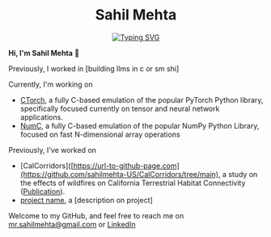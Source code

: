 <h1 align="center">
Sahil Mehta
</h1>

<p align="center">
<a href="https://git.io/typing-svg"><img src="https://readme-typing-svg.demolab.com?font=Roboto+Mono&duration=3000&pause=500&color=B3EBF2&center=true&width=435&lines=CS+%40+Carnegie+Mellon+University;Building+ML+Systems;Prev+%40+Stealth" alt="Typing SVG" /></a>
</p>




**Hi, I'm Sahil Mehta** 👋

Previously, I worked in [building llms in c or sm shi]

Currently, I'm working on 

* [CTorch](https://url-to-github-page.com), a fully C-based emulation of the popular PyTorch Python library, specifically focused currently on tensor and neural network applications.
* [NumC](https://url-to-github-page.com), a fully C-based emulation of the popular NumPy Python Library, focused on fast N-dimensional array operations

Previously, I've worked on
* [CalCorridors]([https://url-to-github-page.com](https://github.com/sahilmehta-US/CalCorridors/tree/main), a study on the effects of wildfires on California Terrestrial Habitat Connectivity ([Publication](https://agu.confex.com/agu/fm23/meetingapp.cgi/Paper/1432570)).
* [project name](https://url-to-github-page.com), a [description on project]

Welcome to my GitHub, and feel free to reach me on [mr.sahilmehta@gmail.com](mr.sahil.mehta@gmail.com) or [LinkedIn](https://www.linkedin.com/in/sahil-mehta-883b16261/)
 







